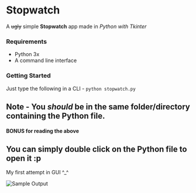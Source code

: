 # Stopwatch
A ~~ugly~~ simple **Stopwatch** app made in *Python with Tkinter*

### Requirements
* Python 3x
* A command line interface

### Getting Started
Just type the following in a CLI -
```python stopwatch.py```

**Note** - You *should* be in the same folder/directory containing the Python file.
---
#### BONUS for reading the above 
You can simply double click on the Python file to open it :p
---

My first attempt in GUI ^\_^

![Sample Output](https://github.com/2002nikhiltanwar/Stopwatch/blob/master/img.PNG?raw=true "Output in Windows 10")
